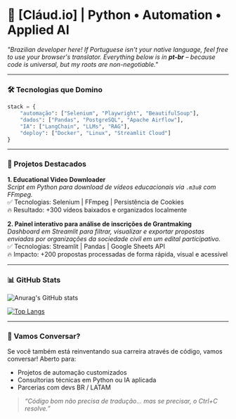 # 👋 [Cláud.io] | Python • Automation • Applied AI

*"Brazilian developer here! If Portuguese isn't your native language, feel free to use your browser's translator. Everything below is in **pt-br** – because code is universal, but my roots are non-negotiable."*

---

### 🛠️ Tecnologias que Domino

```python
stack = {
    "automação": ["Selenium", "Playwright", "BeautifulSoup"],
    "dados": ["Pandas", "PostgreSQL", "Apache Airflow"],
    "IA": ["LangChain", "LLMs", "RAG"],
    "deploy": ["Docker", "Linux", "Streamlit Cloud"]
}
```

---

### 🚀 Projetos Destacados

**1. Educational Video Downloader**  
*Script em Python para download de vídeos educacionais via `.m3u8` com FFmpeg.*  
✅ Tecnologias: Selenium | FFmpeg | Persistência de Cookies  
🔥 Resultado: +300 vídeos baixados e organizados localmente

**2. Painel interativo para análise de inscrições de Grantmaking**  
*Dashboard em Streamlit para filtrar, visualizar e exportar propostas enviadas por organizações da sociedade civil em um edital participativo.*  
✅ Tecnologias: Streamlit | Pandas | Google Sheets API  
🔥 Impacto: +200 propostas processadas de forma rápida, visual e acessível

---

### 📊 GitHub Stats

![Anurag's GitHub stats](https://github-readme-stats.vercel.app/api?username=cadossantos&show_icons=true&theme=radical)

[![Top Langs](https://github-readme-stats.vercel.app/api/top-langs/?username=cadossantos&layout=compact&theme=radical)](https://github.com/anuraghazra/github-readme-stats)

---

### 🤝 Vamos Conversar?

Se você também está reinventando sua carreira através de código, vamos conversar!
Aberto para:
- Projetos de automação customizados
- Consultorias técnicas em Python ou IA aplicada
- Parcerias com devs BR / LATAM


> _“Código bom não precisa de tradução... mas se precisar, o Ctrl+C resolve.”_
